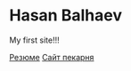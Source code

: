 # Hasan Balhaev
My first site!!!

[Резюме](https://khasan7778.github.io/Resume/index.html "Резюме")
[Cайт пекарня](https://khasan7778.github.io/Bakery/index.html "Пекарня")

